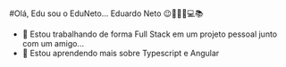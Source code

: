 #Olá, Edu sou o EduNeto... Eduardo Neto 😉👨🏿‍💻💻📚



- 🔭 Estou trabalhando  de forma Full Stack em um projeto pessoal junto com um amigo...
- 🌱 Estou aprendendo mais sobre Typescript e Angular

